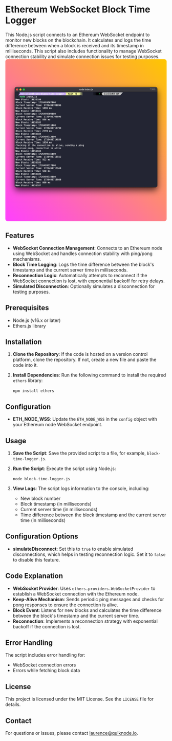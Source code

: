 # Ethereum WebSocket Block Time Logger

This Node.js script connects to an Ethereum WebSocket endpoint to monitor new blocks on the blockchain. It calculates and logs the time difference between when a block is received and its timestamp in milliseconds. This script also includes functionality to manage WebSocket connection stability and simulate connection issues for testing purposes.
![alt text](screenshot.png "Screenshot")

## Features

- **WebSocket Connection Management**: Connects to an Ethereum node using WebSocket and handles connection stability with ping/pong mechanisms.
- **Block Time Logging**: Logs the time difference between the block's timestamp and the current server time in milliseconds.
- **Reconnection Logic**: Automatically attempts to reconnect if the WebSocket connection is lost, with exponential backoff for retry delays.
- **Simulated Disconnection**: Optionally simulates a disconnection for testing purposes.

## Prerequisites

- Node.js (v16.x or later)
- Ethers.js library

## Installation

1. **Clone the Repository**: If the code is hosted on a version control platform, clone the repository. If not, create a new file and paste the code into it.

2. **Install Dependencies**: Run the following command to install the required `ethers` library:

   `npm install ethers`

## Configuration

- **ETH_NODE_WSS**: Update the `ETH_NODE_WSS` in the `config` object with your Ethereum node WebSocket endpoint.

## Usage

1. **Save the Script**: Save the provided script to a file, for example, `block-time-logger.js`.

2. **Run the Script**: Execute the script using Node.js:

   `node block-time-logger.js`

3. **View Logs**: The script logs information to the console, including:
   - New block number
   - Block timestamp (in milliseconds)
   - Current server time (in milliseconds)
   - Time difference between the block timestamp and the current server time (in milliseconds)

## Configuration Options

- **simulateDisconnect**: Set this to `true` to enable simulated disconnections, which helps in testing reconnection logic. Set it to `false` to disable this feature.

## Code Explanation

- **WebSocket Provider**: Uses `ethers.providers.WebSocketProvider` to establish a WebSocket connection with the Ethereum node.
- **Keep-Alive Mechanism**: Sends periodic ping messages and checks for pong responses to ensure the connection is alive.
- **Block Event**: Listens for new blocks and calculates the time difference between the block's timestamp and the current server time.
- **Reconnection**: Implements a reconnection strategy with exponential backoff if the connection is lost.

## Error Handling

The script includes error handling for:
- WebSocket connection errors
- Errors while fetching block data

## License

This project is licensed under the MIT License. See the `LICENSE` file for details.

## Contact

For questions or issues, please contact laurence@quiknode.io.